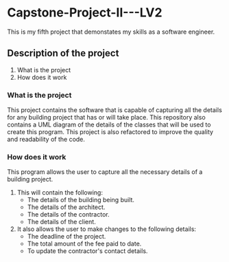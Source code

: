 # Capstone-Project-II---LV2
This is my fifth project that demonstates my skills as a software engineer.

## Description of the project
1. What is the project
2. How does it work

### What is the project
This project contains the software that is capable of capturing all the details for any building project that has or will take place.
This repository also contains a UML diagram of the details of the classes that will be used to create this program.
This project is also refactored to improve the quality and readability of the code.

### How does it work
This program allows the user to capture all the necessary details of a building project.
1. This will contain the following:
    * The details of the building being built.
    * The details of the architect.
    * The details of the contractor.
    * The details of the client.
2. It also allows the user to make changes to the following details:
    * The deadline of the project.
    * The total amount of the fee paid to date.
    * To update the contractor's contact details.
